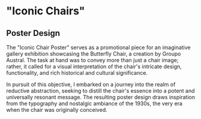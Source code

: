 # "Iconic Chairs"
## Poster Design

The "Iconic Chair Poster" serves as a promotional piece for an imaginative gallery exhibition showcasing the Butterfly Chair, a creation by Groupo Austral. The task at hand was to convey more than just a chair image; rather, it called for a visual interpretation of the chair's intricate design, functionality, and rich historical and cultural significance.

In pursuit of this objective, I embarked on a journey into the realm of reductive abstraction, seeking to distill the chair's essence into a potent and universally resonant message. The resulting poster design draws inspiration from the typography and nostalgic ambiance of the 1930s, the very era when the chair was originally conceived.
